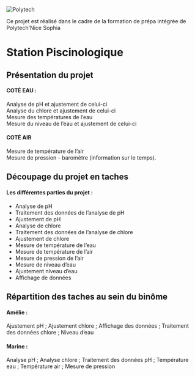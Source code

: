 ![Polytech](http://www.polytechnice.fr/jahia/jsp/jahia/templates/inc/img/polytech_nice-sophia.png)

Ce projet est réalisé dans le cadre de la formation de prépa intégrée de 
Polytech'Nice
Sophia
# Station Piscinologique 

## Présentation du projet 
#### COTÉ EAU :                                                              
Analyse de pH et ajustement de celui-ci                                 
Analyse du chlore et ajustement de celui-ci   
Mesure des températures de l’eau   
Mesure du niveau de l’eau et ajustement de celui-ci 

#### COTÉ AIR  
Mesure de température de l’air  
Mesure de pression - baromètre (information sur le temps).

## Découpage du projet en taches
#### Les différentes parties du projet :
- Analyse de pH 
- Traitement des données de l’analyse de pH
- Ajustement de pH 
- Analyse de chlore
- Traitement des données de l’analyse de chlore
- Ajustement de chlore
- Mesure de température de l’eau
- Mesure de température de l’air 
- Mesure de pression de l’air
- Mesure de niveau d’eau 
- Ajustement niveau d’eau
- Affichage de données

## Répartition des taches au sein du binôme
#### Amélie :
Ajustement pH ; Ajustement chlore ; Affichage des données ; Traitement des données chlore ; Niveau d’eau  

#### Marine :
Analyse pH ; Analyse chlore ; Traitement des données pH ; Température eau ; Température air ; Mesure de pression 
